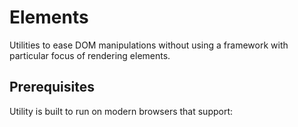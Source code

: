 # Elements

Utilities to ease DOM manipulations without using a framework with particular focus of rendering elements.


## Prerequisites

Utility is built to run on modern browsers that support:
